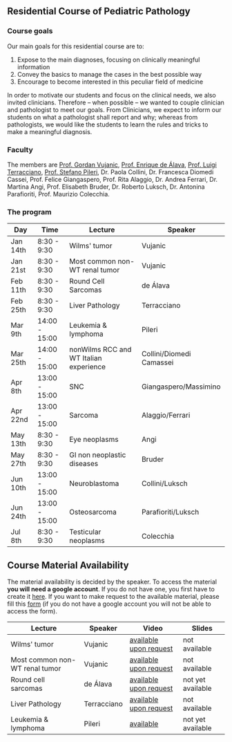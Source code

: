 ## Residential Course of Pediatric Pathology

### Course goals

Our main goals for this residential course are to:
1. Expose to the main diagnoses, focusing on clinically meaningful information
2. Convey the basics to manage the cases in the best possible way
3. Encourage to become interested in this peculiar field of medicine

In order to motivate our students and focus on the clinical needs, we also invited clinicians. Therefore – when possible – we wanted to couple clinician and pathologist to meet our goals. From Clinicians, we expect to inform our students on what a pathologist shall report and why; whereas from  pathologists, we would like the students to learn the rules and tricks to make a meaningful diagnosis.


### Faculty

The members are [Prof. Gordan Vujanic](https://slrenne.github.io/PediatricPathology/faculty/gvujanic/), [Prof. Enrique de Álava](https://slrenne.github.io/PediatricPathology/faculty/edealava/), [Prof. Luigi Terracciano](https://slrenne.github.io/PediatricPathology/faculty/lterracciano/), [Prof. Stefano Pileri](https://slrenne.github.io/PediatricPathology/faculty/spileri/), Dr. Paola Collini, Dr. Francesca Diomedi Cassei, Prof. Felice Giangaspero, Prof. Rita Alaggio, Dr. Andrea Ferrari, Dr. Martina Angi, Prof. Elisabeth Bruder, Dr. Roberto Luksch, Dr. Antonina Parafioriti, Prof. Maurizio Colecchia.

### The program

|Day | Time | Lecture | Speaker | 
|-----------|---------------|-----------------------------|---------------|
|Jan 14th | 8:30 - 9:30 | Wilms' tumor | Vujanic|
|Jan 21st | 8:30 - 9:30 | Most common non-WT renal tumor| Vujanic|
|Feb 11th | 8:30 - 9:30 | Round Cell Sarcomas | de  Álava |
|Feb 25th | 8:30 - 9:30 | Liver Pathology | Terracciano|
|Mar 9th | 14:00 - 15:00 | Leukemia & lymphoma | Pileri|
|Mar 25th | 14:00 - 15:00 | nonWilms RCC and WT Italian experience | Collini/Diomedi Camassei|
|Apr 8th | 13:00 - 15:00 | SNC | Giangaspero/Massimino |
|Apr 22nd | 13:00 - 15:00 | Sarcoma | Alaggio/Ferrari|
|May 13th | 8:30 - 9:30 | Eye neoplasms | Angi|
|May 27th | 8:30 - 9:30 | GI non neoplastic diseases | Bruder|
|Jun 10th | 13:00 - 15:00 | Neuroblastoma | Collini/Luksch|
|Jun 24th | 13:00 - 15:00 | Osteosarcoma | Parafioriti/Luksch|
|Jul 8th | 8:30 - 9:30 | Testicular neoplasms | Colecchia|

## Course Material Availability

The material availability is decided by the speaker. To access the material **you will need a google account**. If you do not have one, you first have to create it 
[here](https://accounts.google.com/signup/v2/webcreateaccount?hl=en&flowName=GlifWebSignIn&flowEntry=SignUp). 
If you want to make request to the available material, please fill this [form](https://docs.google.com/forms/d/e/1FAIpQLSffpR8WTOsX83cpWRGoyJjqR8b6-OqF7j4G_oxUyGbQkquIPA/viewform?usp=sf_link) (if you do not have a google account you will not be able to access the form).

|Lecture|Speaker|Video|Slides|
|-----------------------------|---------------|---------------|---------------|
| Wilms' tumor | Vujanic| [available upon request](https://youtu.be/7YvRJWoTvUo) | not available |
| Most common non-WT renal tumor | Vujanic| [available upon request](https://youtu.be/30pXyt1RHzk) | not available |
| Round cell sarcomas | de  Álava | [available upon request](https://youtu.be/oGjmDlRPpWw) | not yet available |
| Liver Pathology | Terracciano| [available upon request](https://youtu.be/dlxRu_3DcN4) | not available |
| Leukemia & lymphoma | Pileri| [available](https://youtu.be/-DxvA8DmUz0) | not yet available |
